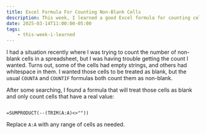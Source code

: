 ```yaml
---
title: Excel Formula For Counting Non-Blank Cells
description: This week, I learned a good Excel formula for counting cells in a range that are non-blank.
date: 2025-03-14T11:00:00-05:00
tags:
    - this-week-i-learned
---
```

I had a situation recently where I was trying to count the number of non-blank cells in a spreadsheet, but I was having trouble getting the count I wanted. Turns out, some of the cells had empty strings, and others had whitespace in them. I wanted those cells to be treated as blank, but the usual <code class="language-">COUNTA</code> and <code class="language-">COUNTIF</code> formulas both count them as non-blank.

After some searching, I found a formula that will treat those cells as blank and only count cells that have a real value:

<pre class="codeWrapper"><code class="language-bash">
=SUMPRODUCT(--(TRIM(A:A)&lt;&gt;""))
</code></pre>

Replace <code class="language-">A:A</code> with any range of cells as needed.

<link rel="stylesheet" href="https://cdnjs.cloudflare.com/ajax/libs/prism/9000.0.1/themes/prism-tomorrow.min.css" integrity="sha512-kSwGoyIkfz4+hMo5jkJngSByil9jxJPKbweYec/UgS+S1EgE45qm4Gea7Ks2oxQ7qiYyyZRn66A9df2lMtjIsw==" crossorigin="anonymous" referrerpolicy="no-referrer">
<script src="https://cdnjs.cloudflare.com/ajax/libs/prism/9000.0.1/prism.min.js" integrity="sha512-UOoJElONeUNzQbbKQbjldDf9MwOHqxNz49NNJJ1d90yp+X9edsHyJoAs6O4K19CZGaIdjI5ohK+O2y5lBTW6uQ==" crossorigin="anonymous" referrerpolicy="no-referrer"></script>
<script src="https://cdnjs.cloudflare.com/ajax/libs/prism/9000.0.1/components/prism-bash.min.js" integrity="sha512-35RBtvuCKWANuRid6RXP2gYm4D5RMieVL/xbp6KiMXlIqgNrI7XRUh9HurE8lKHW4aRpC0TZU3ZfqG8qmQ35zA==" crossorigin="anonymous" referrerpolicy="no-referrer"></script>
